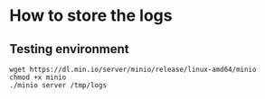 # How to store the logs

## Testing environment
```
wget https://dl.min.io/server/minio/release/linux-amd64/minio
chmod +x minio
./minio server /tmp/logs
```
